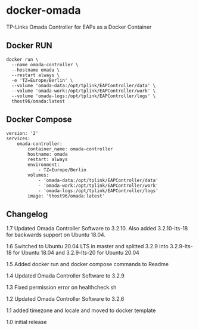 # docker-omada
TP-Links Omada Controller for EAPs as a Docker Container

## Docker RUN

    docker run \
      --name omada-controller \
      --hostname omada \
      --restart always \      
      -e 'TZ=Europe/Berlin' \
      --volume 'omada-data:/opt/tplink/EAPController/data' \
      --volume 'omada-work:/opt/tplink/EAPController/work' \
      --volume 'omada-logs:/opt/tplink/EAPController/logs' \
      thost96/omada:latest

## Docker Compose

    version: '2'
    services:
        omada-controller:
            container_name: omada-controller
            hostname: omada        
            restart: always
            environment:
                - TZ=Europe/Berlin
            volumes:
                - 'omada-data:/opt/tplink/EAPController/data'
                - 'omada-work:/opt/tplink/EAPController/work'
                - 'omada-logs:/opt/tplink/EAPController/logs'
            image: 'thost96/omada:latest'


## Changelog

1.7 Updated Omada Controller Software to 3.2.10. Also added 3.2.10-lts-18 for backwards support on Ubuntu 18.04. 

1.6 Switched to Ubuntu 20.04 LTS in master and splitted 3.2.9 into 3.2.9-lts-18 for Ubuntu 18.04 and 3.2.9-lts-20 for Ubuntu 20.04 

1.5 Added docker run and docker compose commands to Readme

1.4 Updated Omada Controller Software to 3.2.9

1.3 Fixed permission error on healthcheck.sh

1.2 Updated Omada Controller Software to 3.2.6

1.1 added timezone and locale and moved to docker template

1.0 initial release
